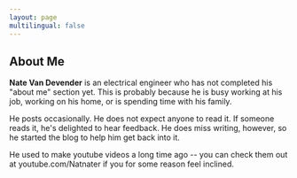 ```yaml
---
layout: page
multilingual: false
---
```


## About Me
**Nate Van Devender** is an electrical engineer who has not completed his "about me" section yet. 
This is probably because he is busy working at his job, working on his home, or is spending time
with his family.

He posts occasionally.  He does not expect anyone to read it.  If someone reads it, he's delighted
to hear feedback.  He does miss writing, however, so he started the blog to help him get back into it.

He used to make youtube videos a long time ago -- you can check them out at youtube.com/Natnater if you
for some reason feel inclined.

